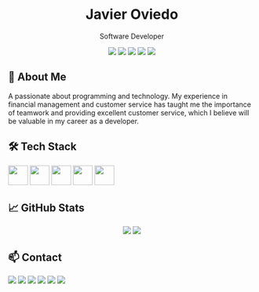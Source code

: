 <h1 align="center">Javier Oviedo</h1>
<p align="center">
  Software Developer 
</p>

<p align="center">
  <img src="https://img.shields.io/badge/Code-React-informational?logo=react" />
  <img src="https://img.shields.io/badge/Code-Next.js-black?logo=next.js" />
  <img src="https://img.shields.io/badge/Code-Tailwind-06B6D4?logo=tailwindcss" />
  <img src="https://img.shields.io/badge/Code-Node-339933?logo=node.js" />
  <img src="https://visitor-badge.laobi.icu/badge?page_id=javiovi.readme" />
</p>

## 🔭 About&nbsp;Me
A passionate about programming and technology. My experience in financial management and customer service has taught me the importance of teamwork and providing excellent customer service, which I believe will be valuable in my career as a developer.

## 🛠 Tech Stack
<p>
  <img src="https://cdn.jsdelivr.net/gh/devicons/devicon/icons/react/react-original.svg" width="40"/>
  <img src="https://cdn.jsdelivr.net/gh/devicons/devicon/icons/nextjs/nextjs-original.svg" width="40"/>
  <img src="https://cdn.jsdelivr.net/gh/devicons/devicon/icons/nodejs/nodejs-original.svg" width="40"/>
  <img src="https://cdn.jsdelivr.net/gh/devicons/devicon/icons/python/python-original.svg" width="40"/>
  <img src="https://cdn.jsdelivr.net/gh/devicons/devicon/icons/typescript/typescript-original.svg" width="40"/>

</p>


## 📈 GitHub Stats
<p align="center">
  <img src="https://github-readme-stats.vercel.app/api?username=javiovi&show_icons=true&hide_border=true" />
  <img src="https://github-readme-stats.vercel.app/api/top-langs/?username=javiovi&layout=compact&hide_border=true" />
</p>

## 📫 Contact
<p>
   <a href="https://www.jobuilds.xyz/"><img src="https://img.shields.io/badge/Portfolio-jobuilds.xyz-000?logo=vercel"></a>
  <a href="mailto:javio.dev@gmail.com"><img src="https://img.shields.io/badge/Email-Write%20me!-D14836?logo=gmail"></a>
  <a href="https://twitter.com/javibufon"><img src="https://img.shields.io/badge/Twitter-@javibufon-1DA1F2?logo=twitter"></a>
  <a href="https://www.linkedin.com/in/javier-oviedo-3b536222a/"><img src="https://img.shields.io/badge/LinkedIn-Connect-0A66C2?logo=linkedin"></a>
  <a href="https://t.me/Javiov"><img src="https://img.shields.io/badge/Telegram-Chat-26A5E4?logo=telegram"></a>
  <img src="https://img.shields.io/badge/Discord-javiov%231942-5865F2?logo=discord">
</p>
